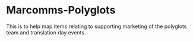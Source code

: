 # Marcomms-Polyglots
This is to help map items relating to supporting marketing of the polyglots team and translation day events.
